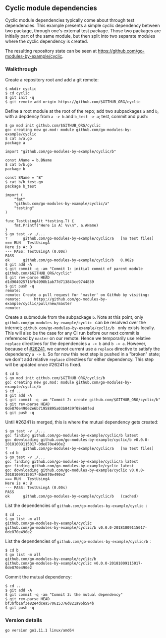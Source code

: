 <!-- __JSON: egrunner script.sh # LONG ONLINE

## Cyclic module dependencies

Cyclic module dependencies typically come about through test dependencies. This example presents a simple cyclic
dependency between two package, through one's external test package. Those two packages are initially part of the
same module, but then split into two separate modules where the cyclic dependency is created.

The resulting repository state can be seen at {{PrintOut "repo"}}.

### Walkthrough

Create a repository root and add a git remote:

```
{{PrintBlock "setup" -}}
```

Define a root module at the root of the repo; add two subpackages `a` and `b`, with a depdency from `a -> b` and `b_test
-> a`; test, commit and push:

```
{{PrintBlock "define repo root module" -}}
```

Create a submodule from the subpackage `b`. Note at this point, only `{{PrintBlockOut "module"}}` can be resolved over
the internet; `{{PrintBlockOut "moduleb"}}` only exists locally. This will also be the case for any CI run before our
next commit is referenced by `master` on our remote. Hence we temporarily use relative `replace` directives for the
dependencies `a -> b` and `b -> a`. However, because of [#26241](https://github.com/golang/go/issues/26241), we cannot
current use a `replace` directive to satisfy the dependency `a -> b`. So for now this next step is pushed in a "broken"
state; we don't add relative `replace` directives for either dependency. This step will be updated once #26241 is fixed.

```
{{PrintBlock "create submodule from b" -}}
```

Until #26241 is merged, this is where the mutual dependency gets created:

```
{{PrintBlock "create mutual dependency" -}}
```

List the dependencies of `{{PrintBlockOut "module"}}`:

```
{{PrintBlock "list root dependencies" -}}
```

List the dependencies of `{{PrintBlockOut "moduleb"}}`:

```
{{PrintBlock "list b dependencies" -}}
```

Commit the mutual dependency:

```
{{PrintBlock "commit mutual dependency" -}}
```

### Version details

```
{{PrintBlockOut "version details" -}}
```

-->

## Cyclic module dependencies

Cyclic module dependencies typically come about through test dependencies. This example presents a simple cyclic
dependency between two package, through one's external test package. Those two packages are initially part of the
same module, but then split into two separate modules where the cyclic dependency is created.

The resulting repository state can be seen at https://github.com/go-modules-by-example/cyclic.

### Walkthrough

Create a repository root and add a git remote:

```
$ mkdir cyclic
$ cd cyclic
$ git init -q
$ git remote add origin https://github.com/$GITHUB_ORG/cyclic
```

Define a root module at the root of the repo; add two subpackages `a` and `b`, with a depdency from `a -> b` and `b_test
-> a`; test, commit and push:

```
$ go mod init github.com/$GITHUB_ORG/cyclic
go: creating new go.mod: module github.com/go-modules-by-example/cyclic
$ cat a/a.go
package a

import "github.com/go-modules-by-example/cyclic/b"

const AName = b.BName
$ cat b/b.go
package b

const BName = "B"
$ cat b/b_test.go
package b_test

import (
	"fmt"
	"github.com/go-modules-by-example/cyclic/a"
	"testing"
)

func TestUsingA(t *testing.T) {
	fmt.Printf("Here is A: %v\n", a.AName)
}
$ go test -v ./...
?   	github.com/go-modules-by-example/cyclic/a	[no test files]
=== RUN   TestUsingA
Here is A: B
--- PASS: TestUsingA (0.00s)
PASS
ok  	github.com/go-modules-by-example/cyclic/b	0.002s
$ git add -A
$ git commit -q -am "Commit 1: initial commit of parent module github.com/$GITHUB_ORG/cyclic"
$ git rev-parse HEAD
d1d904025716fb4998b1ab77d713843cc9744839
$ git push -q
remote: 
remote: Create a pull request for 'master' on GitHub by visiting:        
remote:      https://github.com/go-modules-by-example/cyclic/pull/new/master        
remote: 
```

Create a submodule from the subpackage `b`. Note at this point, only `github.com/go-modules-by-example/cyclic
` can be resolved over
the internet; `github.com/go-modules-by-example/cyclic/b
` only exists locally. This will also be the case for any CI run before our
next commit is referenced by `master` on our remote. Hence we temporarily use relative `replace` directives for the
dependencies `a -> b` and `b -> a`. However, because of [#26241](https://github.com/golang/go/issues/26241), we cannot
current use a `replace` directive to satisfy the dependency `a -> b`. So for now this next step is pushed in a "broken"
state; we don't add relative `replace` directives for either dependency. This step will be updated once #26241 is fixed.

```
$ cd b
$ go mod init github.com/$GITHUB_ORG/cyclic/b
go: creating new go.mod: module github.com/go-modules-by-example/cyclic/b
$ cd ..
$ git add -A
$ git commit -q -am "Commit 2: create github.com/$GITHUB_ORG/cyclic/b"
$ git rev-parse HEAD
0de870e490e2e6b71958895a03b8439f08eb8fed
$ git push -q
```

Until #26241 is merged, this is where the mutual dependency gets created:

```
$ go test -v ./...
go: finding github.com/go-modules-by-example/cyclic/b latest
go: downloading github.com/go-modules-by-example/cyclic/b v0.0.0-20181009115017-0de870e490e2
?   	github.com/go-modules-by-example/cyclic/a	[no test files]
$ cd b
$ go test -v ./...
go: finding github.com/go-modules-by-example/cyclic/a latest
go: finding github.com/go-modules-by-example/cyclic latest
go: downloading github.com/go-modules-by-example/cyclic v0.0.0-20181009115017-0de870e490e2
=== RUN   TestUsingA
Here is A: B
--- PASS: TestUsingA (0.00s)
PASS
ok  	github.com/go-modules-by-example/cyclic/b	(cached)
```

List the dependencies of `github.com/go-modules-by-example/cyclic
`:

```
$ cd ..
$ go list -m all
github.com/go-modules-by-example/cyclic
github.com/go-modules-by-example/cyclic/b v0.0.0-20181009115017-0de870e490e2
```

List the dependencies of `github.com/go-modules-by-example/cyclic/b
`:

```
$ cd b
$ go list -m all
github.com/go-modules-by-example/cyclic/b
github.com/go-modules-by-example/cyclic v0.0.0-20181009115017-0de870e490e2
```

Commit the mutual dependency:

```
$ cd ..
$ git add -A
$ git commit -q -am "Commit 3: the mutual dependency"
$ git rev-parse HEAD
bf3bfb1af3e82e4dcea570615376d821a96b594b
$ git push -q
```

### Version details

```
go version go1.11.1 linux/amd64
```

<!-- END -->
